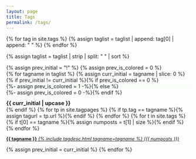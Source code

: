 ```yaml
---
layout: page
title: Tags
permalink: /tags/
---
```


{% for tag in site.tags %}
  {% assign taglist = taglist | append: tag[0] | append: " " %}
{% endfor %}

{% assign taglist = taglist | strip | split: " " | sort %}

<div class="tagpage">
{% assign prev_initial = "!" %}
{% assign prev_is_colored = 0 %}<div>
{% for tagname in taglist %}
  {% assign curr_initial = tagname | slice: 0 %}
  {% if prev_initial != curr_initial %}{% if prev_is_colored == 0 %}</div><div style="background-color: #f8fff8;">{%- assign prev_is_colored = 1 -%}{% else %}</div><div>{%- assign prev_is_colored = 0 -%}{% endif %}<div style="padding-top: 12px;"><span style="font-size: 105%;"><strong>{{ curr_initial | upcase }}</strong></span></div>{% endif %}
  {% for tp in site.tagpages %}
    {% if tp.tag == tagname %}{% assign tagurl = tp.url %}{% endif %}
  {% endfor %}
  {% for t in site.tags %}
    {% if t[0] == tagname %}{% assign numposts = t[1] | size %}{% endif %}
  {% endfor %}
  <p class="taglist" style="font-size: 90%;"><a class="tag" href="{{ tagurl }}"><span class="tagsingle"><strong>{{ tagname }}</strong></span> <em>{% include tagdesc.html tagname=tagname %} ({{ numposts }})</em></a></p>
  {% assign prev_initial = curr_initial %}
{% endfor %}
</div>
</div>

